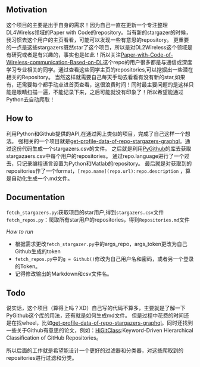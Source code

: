 ## Motivation
这个项目的主要是出于自身的需求！因为自己一直在更新一个专注整理DL4Wirelss领域的Paper with Code的repository。当有新的stargazer的时候，我习惯去这个用户的主页看看，可能可以发现一些有意思的repository。
更重要的一点是这些stargazers既然star了这个项目，所以是对DL2Wireless这个领域是有研究或者是有兴趣的，事实也是如此！所以关注[Paper-with-Code-of-Wireless-communication-Based-on-DL](https://github.com/IIT-Lab/Paper-with-Code-of-Wireless-communication-Based-on-DL)这个repo的用户很多都是与通信或深度学习专业相关的同学。通过查看这些同学主页的repositories,可以挖掘出一些潜在相关的Repository。
当然这样就需要自己每天手动去看看有没有新的star,如果有，还需要每个都手动点进首页查看，这很浪费时间！同时最主要问题的是这样只能是眼睛扫描一遍，不能记录下来，之后可能就没有印象了！所以希望能通过Python去自动爬取！

## How to
利用Python和Github提供的API,在通过网上类似的项目，完成了自己这样一个想法。
强相关的一个项目就是[get-profile-data-of-repo-stargazers-graphql](https://github.com/n0vad3v/get-profile-data-of-repo-stargazers-graphql)。通过这份代码生成一个stargazers.csv的文件。
之后就是利用[PyGithub](https://github.com/PyGithub/PyGithub)的库去获取stargazaers.csv中每个用户的repositories。
通过repo.language进行了一个过去，只记录编程语言设置为Python和Matlab的repository。
最后就是对获取到的repositories作了一个format，```[repo.name](repo.url):repo.description``` ，算是自动化生成一个.md文件。


## Documentation
```fetch_stargazers.py```:获取项目的star用户,得到```stargazers.csv```文件
```fetch_repos.py```：爬取所有star用户的repositories，得到```Repositories.md```文件

*How to run*

* 根据需求更改```fetch_stargazer.py```中的args_repo，args_token更改为自己Github生成的token
* ```fetch_repos.py```中的```g = Github()```修改为自己用户名和密码，或者另一个登录的Token。
* 记得修改输出的Markdown和csv文件名。

## Todo
说实话，这个项目（算得上吗？XD）自己写的代码不算多，主要就是了解一下PyGithub这个库的用法，还有就是如何生成md文件。
但是过程中花费的时间还是在找wheel，比如[get-profile-data-of-repo-stargazers-graphql](https://github.com/n0vad3v/get-profile-data-of-repo-stargazers-graphql)。同时还找到一些关于Github有意思的论文，例如：[HiGitClass](https://github.com/yuzhimanhua/HiGitClass):Keyword-Driven Hierarchical Classification of GitHub Repositories。

所以后面的工作就是希望能设计一个更好的过滤器和分类器，对这些爬取到的repositories进行过滤和分类。